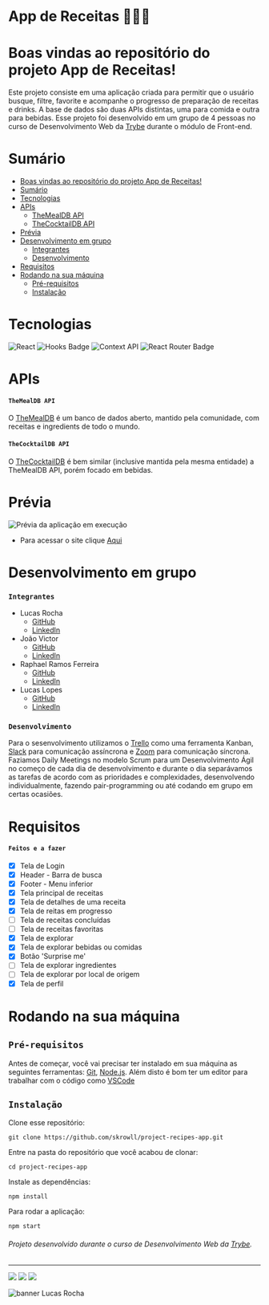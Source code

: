 # App de Receitas 🍔🌮🥗
# Boas vindas ao repositório do projeto App de Receitas!
Este projeto consiste em uma aplicação criada para permitir que o usuário busque, filtre, favorite e acompanhe o progresso de preparação de receitas e drinks. A base de dados são duas APIs distintas, uma para comida e outra para bebidas.
Esse projeto foi desenvolvido em um grupo de 4 pessoas no curso de Desenvolvimento Web da [Trybe](https://github.com/tryber) durante o módulo de Front-end.
# Sumário
- [Boas vindas ao repositório do projeto App de Receitas!](#boas-vindas-ao-repositório-do-projeto-app-de-receitas)
- [Sumário](#sumário)
- [Tecnologias](#tecnologias)
- [APIs](#apis)
  - [TheMealDB API](#themealdb-api)
  - [TheCocktailDB API](#thecocktaildb-api)
- [Prévia](#prévia)
- [Desenvolvimento em grupo](#desenvolvimento-em-grupo)
  - [Integrantes](#integrantes)
  - [Desenvolvimento](#desenvolvimento)
- [Requisitos](#requisitos)
- [Rodando na sua máquina](#rodando-na-sua-máquina)
  - [Pré-requisitos](#pré-requisitos)
  - [Instalação](#instalação)
# Tecnologias
![React](https://img.shields.io/badge/react-323330?style=for-the-badge&logo=react&logoColor=cyan)
![Hooks Badge](https://img.shields.io/badge/-Hooks-323330?style=for-the-badge&logo=React&logoColor=cyan)
![Context API](https://img.shields.io/badge/Context%20api-323330?style=for-the-badge&logo=React&logoColor=cyan)
![React Router Badge](https://img.shields.io/badge/-React%20Router-323330?style=for-the-badge&logo=React-router&logoColor=red)
# APIs
#### `TheMealDB API`
O [TheMealDB](https://www.themealdb.com/) é um banco de dados aberto, mantido pela comunidade, com receitas e ingredients de todo o mundo.
#### `TheCocktailDB API`
O [TheCocktailDB](https://www.thecocktaildb.com/) é bem similar (inclusive mantida pela mesma entidade) a TheMealDB API, porém focado em bebidas.
# Prévia
![Prévia da aplicação em execução](./src/assets/gif/mobile.gif)
* Para acessar o site clique [Aqui](https://recipes.skrowll.online)
# Desenvolvimento em grupo
### `Integrantes`
* Lucas Rocha
  * [GitHub](https://github.com/skrowll)
  * [LinkedIn](https://www.linkedin.com/in/lucasjrocha/)
* João Victor
  * [GitHub](https://github.com/JoaumVictor)
  * [LinkedIn](https://www.linkedin.com/in/victorfausto/)
* Raphael Ramos Ferreira
  * [GitHub](https://github.com/raphaelramos22)
  * [LinkedIn](https://www.linkedin.com/in/raphael-ramos-ferreira-80a2b2161/)
* Lucas Lopes
  * [GitHub](https://github.com/LucasLopesCaldas)
  * [LinkedIn](https://www.linkedin.com/in/lucas-lopes-caldas/)
### `Desenvolvimento`
Para o sesenvolvimento utilizamos o [Trello](https://trello.com/pt-BR) como uma ferramenta Kanban, [Slack](https://slack.com/intl/pt-br) para comunicação assíncrona e [Zoom](https://explore.zoom.us/pt/products/meetings/) para comunicação síncrona.
Faziamos Daily Meetings no modelo Scrum para um Desenvolvimento Ágil no começo de cada dia de desenvolvimento e durante o dia separávamos as tarefas de acordo com as prioridades e complexidades, desenvolvendo individualmente, fazendo pair-programming ou até codando em grupo em certas ocasiões.
# Requisitos
#### `Feitos e a fazer`
- [x] Tela de Login
- [x] Header - Barra de busca
- [x] Footer - Menu inferior
- [x] Tela principal de receitas
- [x] Tela de detalhes de uma receita
- [x] Tela de reitas em progresso
- [ ] Tela de receitas concluídas
- [ ] Tela de receitas favoritas
- [x] Tela de explorar
- [x] Tela de explorar bebidas ou comidas
- [x] Botão 'Surprise me'
- [ ] Tela de explorar ingredientes
- [ ] Tela de explorar por local de origem
- [x] Tela de perfil
# Rodando na sua máquina
## `Pré-requisitos`
Antes de começar, você vai precisar ter instalado em sua máquina as seguintes ferramentas:
[Git](https://git-scm.com), [Node.js](https://nodejs.org/en/).
Além disto é bom ter um editor para trabalhar com o código como [VSCode](https://code.visualstudio.com/)
## `Instalação`
Clone esse repositório:
```
git clone https://github.com/skrowll/project-recipes-app.git
```
Entre na pasta do repositório que você acabou de clonar:
 ```
cd project-recipes-app
  ```
Instale as dependências:
 ```
npm install
  ```
Para rodar a aplicação:
  ```
npm start
  ```
###### Projeto desenvolvido durante o curso de Desenvolvimento Web da [Trybe](https://github.com/tryber).
---

<a href="mailto:lucasdejesus.rocha@hotmail.com" target="_blank"><img src="https://img.shields.io/badge/-email-323330?style=for-the-badge&logo=gmail&logoColor=red"></a>
<a href="https://api.whatsapp.com/send?phone=5511964421447" target="_blank"><img src="https://img.shields.io/badge/-whatsapp-323330?style=for-the-badge&logo=whatsapp&logoColor=green"></a>
<a href="https://www.linkedin.com/in/lucasjrocha/" target="_blank"><img src="https://img.shields.io/badge/-LinkedIn-323330?style=for-the-badge&logo=linkedin&logoColor=blue"></a>

![banner Lucas Rocha](https://raw.githubusercontent.com/gist/skrowll/f6c3e204963fbb25bfd7f1cc3a7014af/raw/ddcf260798e5c279c84d257d649b94d6806e2e68/githubcard-v2.svg)

